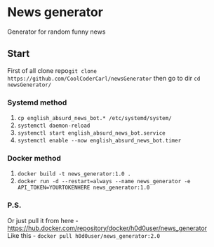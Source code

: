 # News generator

Generator for random funny news

## Start 

First of all clone repo`git clone https://github.com/CoolCoderCarl/newsGenerator` then go to dir `cd newsGenerator/`

### Systemd method
1) `cp english_absurd_news_bot.* /etc/systemd/system/`
2) `systemctl daemon-reload`
3) `systemctl start english_absurd_news_bot.service` 
4) `systemctl enable --now english_absurd_news_bot.timer` 

### Docker method
1) `docker build -t news_generator:1.0 .`
2) `docker run -d --restart=always --name news_generator -e API_TOKEN=YOURTOKENHERE news_generator:1.0`

### P.S.
Or just pull it from here - https://hub.docker.com/repository/docker/h0d0user/news_generator  
Like this - `docker pull h0d0user/news_generator:2.0`
